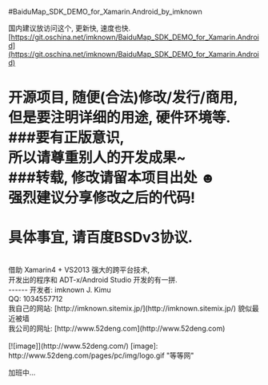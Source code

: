 #BaiduMap_SDK_DEMO_for_Xamarin.Android_by_imknown

国内建议放访问这个, 更新快, 速度也快.
[https://git.oschina.net/imknown/BaiduMap_SDK_DEMO_for_Xamarin.Android](https://git.oschina.net/imknown/BaiduMap_SDK_DEMO_for_Xamarin.Android)<br />

开源项目, 随便(合法)修改/发行/商用, <br />
但是要注明详细的用途, 硬件环境等. <br />
###要有正版意识, <br />所以请尊重别人的开发成果~
<br />
###转载, 修改请留本项目出处 ☻<br />强烈建议分享修改之后的代码!
<br />
=====
具体事宜, 请百度BSDv3协议.<br />
=====
<br />
借助 Xamarin4 + VS2013 强大的跨平台技术,<br />
开发出的程序和 ADT-x/Android Studio 开发的有一拼.
<br />
------
开发者: imknown J. Kimu<br />
QQ: 1034557712<br />
我自己的网站: [http://imknown.sitemix.jp/](http://imknown.sitemix.jp/) 貌似最近被墙<br />
我公司的网址: [http://www.52deng.com](http://www.52deng.com)<br />
<br />
[![image]](http://www.52deng.com/)
[image]: http://www.52deng.com/pages/pc/img/logo.gif "等等网"

加班中...
